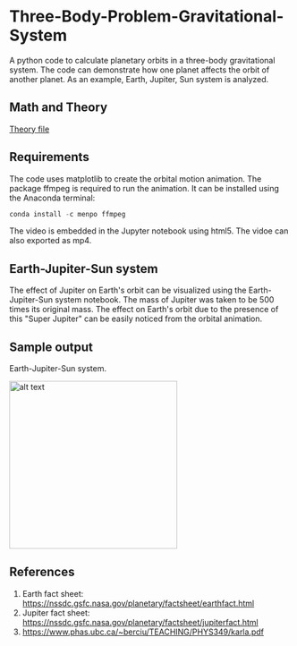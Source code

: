 # Three-Body-Problem-Gravitational-System
A python code to calculate planetary orbits in a three-body gravitational system. The code can demonstrate how one planet affects the orbit of another planet. As an example, Earth, Jupiter, Sun system is analyzed.

## Math and Theory
[Theory file](https://github.com/zaman13/Restricted-Three-Body-Problem-Gravitational-System/blob/master/Theory.ipynb)

## Requirements
The code uses matplotlib to create the orbital motion animation. The package ffmpeg is required to run the animation. It can be installed using the Anaconda terminal:
```python
conda install -c menpo ffmpeg
```
The video is embedded in the Jupyter notebook using html5. The vidoe can also exported as mp4. 



## Earth-Jupiter-Sun system
The effect of Jupiter on Earth's orbit can be visualized using the Earth-Jupiter-Sun system notebook. The mass of Jupiter was taken to be 500 times its original mass. The effect on Earth's orbit due to the presence of this "Super Jupiter" can be easily noticed from the orbital animation.


## Sample output
Earth-Jupiter-Sun system. 

<img src="https://github.com/zaman13/Restricted-Three-Body-Problem-Gravitational-System/blob/master/sample_output_1.png" alt="alt text" width="300">



## References
1. Earth fact sheet: https://nssdc.gsfc.nasa.gov/planetary/factsheet/earthfact.html
2. Jupiter fact sheet: https://nssdc.gsfc.nasa.gov/planetary/factsheet/jupiterfact.html
3. https://www.phas.ubc.ca/~berciu/TEACHING/PHYS349/karla.pdf
